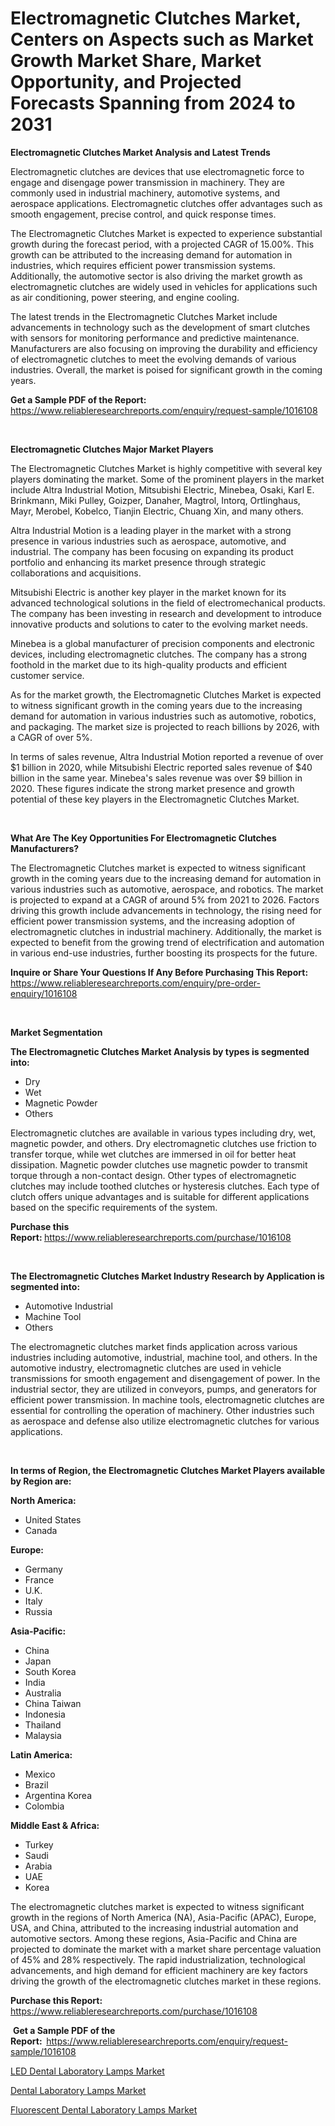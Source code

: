 <p><h1>Electromagnetic Clutches Market, Centers on Aspects such as Market Growth Market Share, Market Opportunity, and Projected Forecasts Spanning from 2024 to 2031</h1></p><p><strong>Electromagnetic Clutches Market Analysis and Latest Trends</strong></p>
<p><p>Electromagnetic clutches are devices that use electromagnetic force to engage and disengage power transmission in machinery. They are commonly used in industrial machinery, automotive systems, and aerospace applications. Electromagnetic clutches offer advantages such as smooth engagement, precise control, and quick response times.</p><p>The Electromagnetic Clutches Market is expected to experience substantial growth during the forecast period, with a projected CAGR of 15.00%. This growth can be attributed to the increasing demand for automation in industries, which requires efficient power transmission systems. Additionally, the automotive sector is also driving the market growth as electromagnetic clutches are widely used in vehicles for applications such as air conditioning, power steering, and engine cooling.</p><p>The latest trends in the Electromagnetic Clutches Market include advancements in technology such as the development of smart clutches with sensors for monitoring performance and predictive maintenance. Manufacturers are also focusing on improving the durability and efficiency of electromagnetic clutches to meet the evolving demands of various industries. Overall, the market is poised for significant growth in the coming years.</p></p>
<p><strong>Get a Sample PDF of the Report:&nbsp;</strong> <a href="https://www.reliableresearchreports.com/enquiry/request-sample/1016108">https://www.reliableresearchreports.com/enquiry/request-sample/1016108</a></p>
<p>&nbsp;</p>
<p><strong>Electromagnetic Clutches Major Market Players</strong></p>
<p><p>The Electromagnetic Clutches Market is highly competitive with several key players dominating the market. Some of the prominent players in the market include Altra Industrial Motion, Mitsubishi Electric, Minebea, Osaki, Karl E. Brinkmann, Miki Pulley, Goizper, Danaher, Magtrol, Intorq, Ortlinghaus, Mayr, Merobel, Kobelco, Tianjin Electric, Chuang Xin, and many others.</p><p>Altra Industrial Motion is a leading player in the market with a strong presence in various industries such as aerospace, automotive, and industrial. The company has been focusing on expanding its product portfolio and enhancing its market presence through strategic collaborations and acquisitions. </p><p>Mitsubishi Electric is another key player in the market known for its advanced technological solutions in the field of electromechanical products. The company has been investing in research and development to introduce innovative products and solutions to cater to the evolving market needs.</p><p>Minebea is a global manufacturer of precision components and electronic devices, including electromagnetic clutches. The company has a strong foothold in the market due to its high-quality products and efficient customer service.</p><p>As for the market growth, the Electromagnetic Clutches Market is expected to witness significant growth in the coming years due to the increasing demand for automation in various industries such as automotive, robotics, and packaging. The market size is projected to reach billions by 2026, with a CAGR of over 5%.</p><p>In terms of sales revenue, Altra Industrial Motion reported a revenue of over $1 billion in 2020, while Mitsubishi Electric reported sales revenue of $40 billion in the same year. Minebea's sales revenue was over $9 billion in 2020. These figures indicate the strong market presence and growth potential of these key players in the Electromagnetic Clutches Market.</p></p>
<p>&nbsp;</p>
<p><strong>What Are The Key Opportunities For Electromagnetic Clutches Manufacturers?</strong></p>
<p><p>The Electromagnetic Clutches market is expected to witness significant growth in the coming years due to the increasing demand for automation in various industries such as automotive, aerospace, and robotics. The market is projected to expand at a CAGR of around 5% from 2021 to 2026. Factors driving this growth include advancements in technology, the rising need for efficient power transmission systems, and the increasing adoption of electromagnetic clutches in industrial machinery. Additionally, the market is expected to benefit from the growing trend of electrification and automation in various end-use industries, further boosting its prospects for the future.</p></p>
<p><strong>Inquire or Share Your Questions If Any Before Purchasing This Report:</strong> <a href="https://www.reliableresearchreports.com/enquiry/pre-order-enquiry/1016108">https://www.reliableresearchreports.com/enquiry/pre-order-enquiry/1016108</a></p>
<p>&nbsp;</p>
<p><strong>Market Segmentation</strong></p>
<p><strong>The Electromagnetic Clutches Market Analysis by types is segmented into:</strong></p>
<p><ul><li>Dry</li><li>Wet</li><li>Magnetic Powder</li><li>Others</li></ul></p>
<p><p>Electromagnetic clutches are available in various types including dry, wet, magnetic powder, and others. Dry electromagnetic clutches use friction to transfer torque, while wet clutches are immersed in oil for better heat dissipation. Magnetic powder clutches use magnetic powder to transmit torque through a non-contact design. Other types of electromagnetic clutches may include toothed clutches or hysteresis clutches. Each type of clutch offers unique advantages and is suitable for different applications based on the specific requirements of the system.</p></p>
<p><strong>Purchase this Report:&nbsp;</strong><a href="https://www.reliableresearchreports.com/purchase/1016108">https://www.reliableresearchreports.com/purchase/1016108</a></p>
<p>&nbsp;</p>
<p><strong>The Electromagnetic Clutches Market Industry Research by Application is segmented into:</strong></p>
<p><ul><li>Automotive Industrial</li><li>Machine Tool</li><li>Others</li></ul></p>
<p><p>The electromagnetic clutches market finds application across various industries including automotive, industrial, machine tool, and others. In the automotive industry, electromagnetic clutches are used in vehicle transmissions for smooth engagement and disengagement of power. In the industrial sector, they are utilized in conveyors, pumps, and generators for efficient power transmission. In machine tools, electromagnetic clutches are essential for controlling the operation of machinery. Other industries such as aerospace and defense also utilize electromagnetic clutches for various applications.</p></p>
<p>&nbsp;</p>
<p><strong>In terms of Region, the Electromagnetic Clutches Market Players available by Region are:</strong></p>
<p>
    <p> <strong> North America: </strong>
        <ul>
            <li>United States</li>
            <li>Canada</li>
        </ul>
        </p> 
    <p> <strong> Europe: </strong>
        <ul>
            <li>Germany</li>
            <li>France</li>
            <li>U.K.</li>
            <li>Italy</li>
            <li>Russia</li>
        </ul>
        </p> 
    <p> <strong> Asia-Pacific: </strong>
        <ul>
            <li>China</li>
            <li>Japan</li>
            <li>South Korea</li>
            <li>India</li>
            <li>Australia</li>
            <li>China Taiwan</li>
            <li>Indonesia</li>
            <li>Thailand</li>
            <li>Malaysia</li>
        </ul>
        </p> 
    <p> <strong> Latin America: </strong>
        <ul>
            <li>Mexico</li>
            <li>Brazil</li>
            <li>Argentina Korea</li>
            <li>Colombia</li>
        </ul>
        </p> 
    <p> <strong> Middle East & Africa: </strong>
        <ul>
            <li>Turkey</li>
            <li>Saudi</li>
            <li>Arabia</li>
            <li>UAE</li>
            <li>Korea</li>
        </ul>
    </p>
    </p>
<p><p>The electromagnetic clutches market is expected to witness significant growth in the regions of North America (NA), Asia-Pacific (APAC), Europe, USA, and China, attributed to the increasing industrial automation and automotive sectors. Among these regions, Asia-Pacific and China are projected to dominate the market with a market share percentage valuation of 45% and 28% respectively. The rapid industrialization, technological advancements, and high demand for efficient machinery are key factors driving the growth of the electromagnetic clutches market in these regions.</p></p>
<p><strong>Purchase this Report: </strong><a href="https://www.reliableresearchreports.com/purchase/1016108">https://www.reliableresearchreports.com/purchase/1016108</a></p>
<p>&nbsp;<strong>Get a Sample PDF of the Report:&nbsp;&nbsp;</strong><a href="https://www.reliableresearchreports.com/enquiry/request-sample/1016108">https://www.reliableresearchreports.com/enquiry/request-sample/1016108</a></p>
<p><strong></strong></p>
<p><p><a href="https://view.publitas.com/reportprime-1/led-dental-laboratory-lamps-market-size-2023-2030-global-industrial-analysis-key-geographical-regions-market-share-top-key-players-product-types-and-forecast-research-report/">LED Dental Laboratory Lamps Market</a></p><p><a href="https://view.publitas.com/reportprime-1/dental-laboratory-lamps-market-research-report-provides-thorough-industry-overview-which-offers-an-in-depth-analysis-of-product-trends-and-new-market-divisions/">Dental Laboratory Lamps Market</a></p><p><a href="https://view.publitas.com/reportprime-1/fluorescent-dental-laboratory-lamps-market-size-growth-and-forecast-from-2023-2030/">Fluorescent Dental Laboratory Lamps Market</a></p></p>